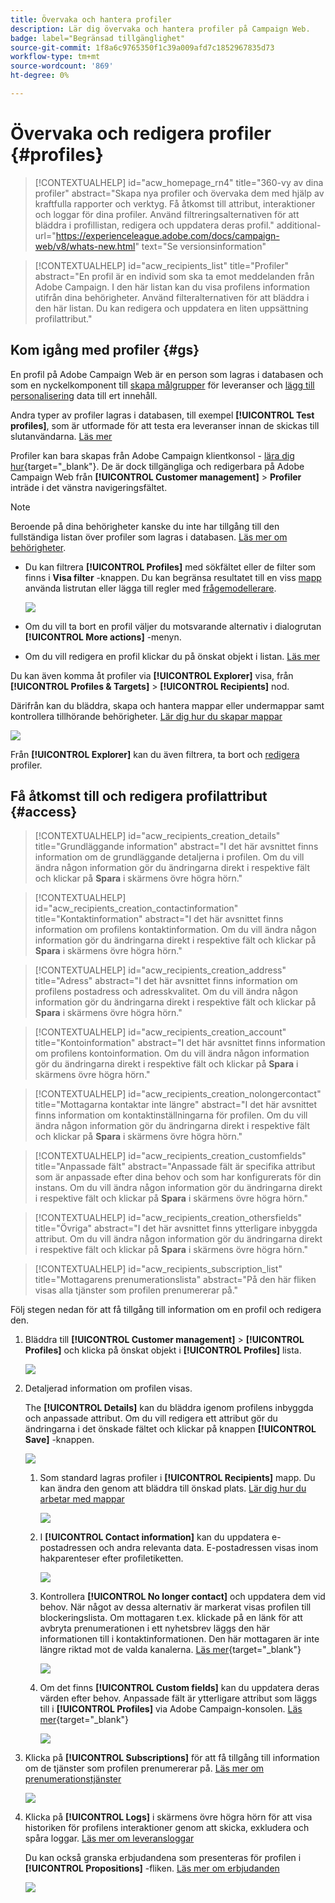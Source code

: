 ```yaml
---
title: Övervaka och hantera profiler
description: Lär dig övervaka och hantera profiler på Campaign Web.
badge: label="Begränsad tillgänglighet"
source-git-commit: 1f8a6c9765350f1c39a009afd7c1852967835d73
workflow-type: tm+mt
source-wordcount: '869'
ht-degree: 0%

---
```


# Övervaka och redigera profiler {#profiles}

>[!CONTEXTUALHELP]
>id="acw_homepage_rn4"
>title="360-vy av dina profiler"
>abstract="Skapa nya profiler och övervaka dem med hjälp av kraftfulla rapporter och verktyg. Få åtkomst till attribut, interaktioner och loggar för dina profiler. Använd filtreringsalternativen för att bläddra i profillistan, redigera och uppdatera deras profil."
>additional-url="https://experienceleague.adobe.com/docs/campaign-web/v8/whats-new.html" text="Se versionsinformation"

>[!CONTEXTUALHELP]
>id="acw_recipients_list"
>title="Profiler"
>abstract="En profil är en individ som ska ta emot meddelanden från Adobe Campaign. I den här listan kan du visa profilens information utifrån dina behörigheter. Använd filteralternativen för att bläddra i den här listan. Du kan redigera och uppdatera en liten uppsättning profilattribut."

## Kom igång med profiler {#gs}

En profil på Adobe Campaign Web är en person som lagras i databasen och som en nyckelkomponent till [skapa målgrupper](create-audience.md) för leveranser och [lägg till personalisering](../personalization/personalize.md) data till ert innehåll.

Andra typer av profiler lagras i databasen, till exempel **[!UICONTROL Test profiles]**, som är utformade för att testa era leveranser innan de skickas till slutanvändarna. [Läs mer](test-profiles.md)

Profiler kan bara skapas från Adobe Campaign klientkonsol - [lära dig hur](https://experienceleague.adobe.com/docs/campaign/campaign-v8/audience/add-profiles/create-profiles.html){target="_blank"}. De är dock tillgängliga och redigerbara på Adobe Campaign Web från **[!UICONTROL Customer management]** > **Profiler** inträde i det vänstra navigeringsfältet.

>[!NOTE]
>
>Beroende på dina behörigheter kanske du inte har tillgång till den fullständiga listan över profiler som lagras i databasen. [Läs mer om behörigheter](../get-started/permissions.md).

* Du kan filtrera **[!UICONTROL Profiles]** med sökfältet eller de filter som finns i **Visa filter** -knappen. Du kan begränsa resultatet till en viss [mapp](../get-started/permissions.md#folders) använda listrutan eller lägga till regler med [frågemodellerare](../query/query-modeler-overview.md).

  ![](assets/profiles-list-filters.png)

* Om du vill ta bort en profil väljer du motsvarande alternativ i dialogrutan **[!UICONTROL More actions]** -menyn.

* Om du vill redigera en profil klickar du på önskat objekt i listan. [Läs mer](#access)

Du kan även komma åt profiler via **[!UICONTROL Explorer]** visa, från **[!UICONTROL Profiles & Targets]** > **[!UICONTROL Recipients]** nod.

Därifrån kan du bläddra, skapa och hantera mappar eller undermappar samt kontrollera tillhörande behörigheter. [Lär dig hur du skapar mappar](../get-started/permissions.md#folders)

![](assets/profiles-explorer-folder.png)

Från **[!UICONTROL Explorer]** kan du även filtrera, ta bort och [redigera](#access) profiler.

## Få åtkomst till och redigera profilattribut {#access}

>[!CONTEXTUALHELP]
>id="acw_recipients_creation_details"
>title="Grundläggande information"
>abstract="I det här avsnittet finns information om de grundläggande detaljerna i profilen. Om du vill ändra någon information gör du ändringarna direkt i respektive fält och klickar på **Spara** i skärmens övre högra hörn."

>[!CONTEXTUALHELP]
>id="acw_recipients_creation_contactinformation"
>title="Kontaktinformation"
>abstract="I det här avsnittet finns information om profilens kontaktinformation. Om du vill ändra någon information gör du ändringarna direkt i respektive fält och klickar på **Spara** i skärmens övre högra hörn."

>[!CONTEXTUALHELP]
>id="acw_recipients_creation_address"
>title="Adress"
>abstract="I det här avsnittet finns information om profilens postadress och adresskvalitet. Om du vill ändra någon information gör du ändringarna direkt i respektive fält och klickar på **Spara** i skärmens övre högra hörn."

>[!CONTEXTUALHELP]
>id="acw_recipients_creation_account"
>title="Kontoinformation"
>abstract="I det här avsnittet finns information om profilens kontoinformation. Om du vill ändra någon information gör du ändringarna direkt i respektive fält och klickar på **Spara** i skärmens övre högra hörn."

>[!CONTEXTUALHELP]
>id="acw_recipients_creation_nolongercontact"
>title="Mottagarna kontaktar inte längre"
>abstract="I det här avsnittet finns information om kontaktinställningarna för profilen. Om du vill ändra någon information gör du ändringarna direkt i respektive fält och klickar på **Spara** i skärmens övre högra hörn."

>[!CONTEXTUALHELP]
>id="acw_recipients_creation_customfields"
>title="Anpassade fält"
>abstract="Anpassade fält är specifika attribut som är anpassade efter dina behov och som har konfigurerats för din instans. Om du vill ändra någon information gör du ändringarna direkt i respektive fält och klickar på **Spara** i skärmens övre högra hörn."

>[!CONTEXTUALHELP]
>id="acw_recipients_creation_othersfields"
>title="Övriga"
>abstract="I det här avsnittet finns ytterligare inbyggda attribut. Om du vill ändra någon information gör du ändringarna direkt i respektive fält och klickar på **Spara** i skärmens övre högra hörn."

>[!CONTEXTUALHELP]
>id="acw_recipients_subscription_list"
>title="Mottagarens prenumerationslista"
>abstract="På den här fliken visas alla tjänster som profilen prenumererar på."

Följ stegen nedan för att få tillgång till information om en profil och redigera den.

1. Bläddra till **[!UICONTROL Customer management]** > **[!UICONTROL Profiles]** och klicka på önskat objekt i **[!UICONTROL Profiles]** lista.

   ![](assets/profiles-list-select.png)

1. Detaljerad information om profilen visas.

   The **[!UICONTROL Details]** kan du bläddra igenom profilens inbyggda och anpassade attribut. Om du vill redigera ett attribut gör du ändringarna i det önskade fältet och klickar på knappen **[!UICONTROL Save]** -knappen.

   ![](assets/profile-details.png)

   1. Som standard lagras profiler i **[!UICONTROL Recipients]** mapp. Du kan ändra den genom att bläddra till önskad plats. [Lär dig hur du arbetar med mappar](../get-started/permissions.md#folders)

      ![](assets/profile-folder.png)

   1. I **[!UICONTROL Contact information]** kan du uppdatera e-postadressen och andra relevanta data. E-postadressen visas inom hakparenteser efter profiletiketten.

      ![](assets/profile-address.png)

   1. Kontrollera **[!UICONTROL No longer contact]** och uppdatera dem vid behov. När något av dessa alternativ är markerat visas profilen till blockeringslista. Om mottagaren t.ex. klickade på en länk för att avbryta prenumerationen i ett nyhetsbrev läggs den här informationen till i kontaktinformationen. Den här mottagaren är inte längre riktad mot de valda kanalerna. [Läs mer](https://experienceleague.adobe.com/docs/campaign/campaign-v8/send/failures/quarantines.html){target="_blank"}

      ![](assets/profile-no-longer-contact.png)

   1. Om det finns **[!UICONTROL Custom fields]** kan du uppdatera deras värden efter behov. Anpassade fält är ytterligare attribut som läggs till i **[!UICONTROL Profiles]** via Adobe Campaign-konsolen. [Läs mer](https://experienceleague.adobe.com/docs/campaign/campaign-v8/developer/shemas-forms/extend-schema.html){target="_blank"}

      ![](assets/profile-custom-fields.png)

1. Klicka på **[!UICONTROL Subscriptions]** för att få tillgång till information om de tjänster som profilen prenumererar på. [Läs mer om prenumerationstjänster](manage-services.md)

   ![](assets/profile-subscriptions.png)

1. Klicka på **[!UICONTROL Logs]** i skärmens övre högra hörn för att visa historiken för profilens interaktioner genom att skicka, exkludera och spåra loggar. [Läs mer om leveransloggar](../monitor/delivery-logs.md)

   Du kan också granska erbjudandena som presenteras för profilen i **[!UICONTROL Propositions]** -fliken. [Läs mer om erbjudanden](../msg/offers.md)

   ![](assets/profile-logs.png)
